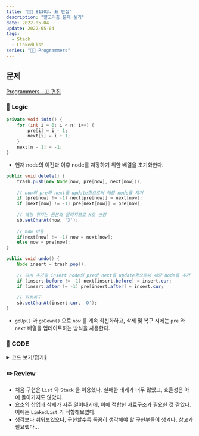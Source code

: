 ```yaml
---
title: "👩‍💻 81303. 표 편집"
description: "알고리즘 문제 풀기"
date: 2022-05-04
update: 2022-05-04
tags:
  - Stack
  - LinkedList
series: "👩‍💻 Programmers"
---
```


## 문제
[Programmers - 표 편집](https://programmers.co.kr/learn/courses/30/lessons/81303)

### 📍 **Logic**

```java
private void init() {
    for (int i = 0; i < n; i++) {
        pre[i] = i - 1;
        next[i] = i + 1;
    }
    next[n - 1] = -1;
}
```

- 현재 node의 이전과 이후 node를 저장하기 위한 배열을 초기화한다.

```java
public void delete() {
    trash.push(new Node(now, pre[now], next[now]));
    
    // now의 pre와 next를 update함으로써 해당 node를 제거
    if (pre[now] != -1) next[pre[now]] = next[now];
    if (next[now] != -1) pre[next[now]] = pre[now];
    
    // 해당 위치는 원본과 달라지므로 X로 변경
    sb.setCharAt(now, 'X');
    
    // now 이동
    if(next[now] != -1) now = next[now];
    else now = pre[now];
}

public void undo() {
    Node insert = trash.pop();
    
    // 다시 추가할 insert node의 pre와 next를 update함으로써 해당 node를 추가
    if (insert.before != -1) next[insert.before] = insert.cur;
    if (insert.after != -1) pre[insert.after] = insert.cur;
    
    // 원상복구
    sb.setCharAt(insert.cur, 'O');
}
```

- `goUp()` 과 `goDown()` 으로 `now` 를 계속 최신화하고, 삭제 및 복구 시에는 `pre` 와 `next` 배열을 업데이트하는 방식을 사용한다.

### 📄 **CODE**

<details>
  <summary>코드 보기/접기💫</summary>
    <div markdown="1">

	import java.util.*;

    class Node {
        int cur;
        int before;
        int after;

        public Node(int cur, int before, int after) {
            this.cur = cur;
            this.before = before;
            this.after = after;
        }
    }
    class Table {
        StringBuilder sb;
        Stack<Node> trash = new Stack<>();

        // 현재 node의 이전과 이후 node를 저장할 배열
        int[] pre;
        int[] next;
        int n;
        int now;

        public Table(int n, int now) {
            this.n = n;
            this.now = now;
            pre = new int[n];
            next = new int[n];
            sb = new StringBuilder("O".repeat(n));

            init();
        }

        private void init() {
            for (int i = 0; i < n; i++) {
                pre[i] = i - 1;
                next[i] = i + 1;
            }
            next[n - 1] = -1;
        }

        // 중간에 삭제된 node가 있을 수 있기에 n만큼 반복하면서 now 이동
        public void goUp(int n) {
            while(n-- > 0) now = pre[now];
        }

        public void goDown(int n) {
            while(n-- > 0) now = next[now];
        }

        public void delete() {
            trash.push(new Node(now, pre[now], next[now]));
            
            // now의 pre와 next를 update함으로써 해당 node를 제거
            if (pre[now] != -1) next[pre[now]] = next[now];
            if (next[now] != -1) pre[next[now]] = pre[now];
            
            // 해당 위치는 원본과 달라지므로 X로 변경
            sb.setCharAt(now, 'X');
            
            // now 이동
            if(next[now] != -1) now = next[now];
            else now = pre[now];
        }

        public void undo() {
            Node insert = trash.pop();
            
            // 다시 추가할 insert node의 pre와 next를 update함으로써 해당 node를 추가
            if (insert.before != -1) next[insert.before] = insert.cur;
            if (insert.after != -1) pre[insert.after] = insert.cur;
            
            // 원상복구
            sb.setCharAt(insert.cur, 'O');
        }

        public String print() {
            return sb.toString();
        }
    }

    class Solution {
        public String solution(int n, int k, String[] cmd) {
            Table t = new Table(n, k);

            for (String c : cmd) {
                switch (c.charAt(0)) {
                    case 'U' -> t.goUp(Integer.parseInt(c.substring(2)));
                    case 'D' -> t.goDown(Integer.parseInt(c.substring(2)));
                    case 'C' -> t.delete();
                    case 'Z' -> t.undo();
                }
            }

            // 최종적으로 표를 비교하여 answer를 완성하는 method
            return t.print();
        }
    }
  	</div>
</details>

### ✏️ **Review**
- 처음 구현은 `List` 와 `Stack` 을 이용했다. 실패한 테케가 너무 많았고, 효율성은 아예 돌아가지도 않았다.
- 요소의 삽입과 삭제가 자주 일어나기에, 이에 적합한 자료구조가 필요한 것 같았다. 이에는 `LinkedList` 가 적합해보였다.
- 생각보다 쉬워보였으나, 구현할수록 꼼꼼히 생각해야 할 구현부들이 생겨나, [참고](https://moonsbeen.tistory.com/294)가 필요했다...